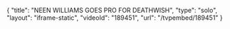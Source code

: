 {
    "title": "NEEN WILLIAMS GOES PRO FOR DEATHWISH",
    "type": "solo",
    "layout": "iframe-static",
    "videoId": "189451",
    "url": "\/tvpembed\/189451"
}